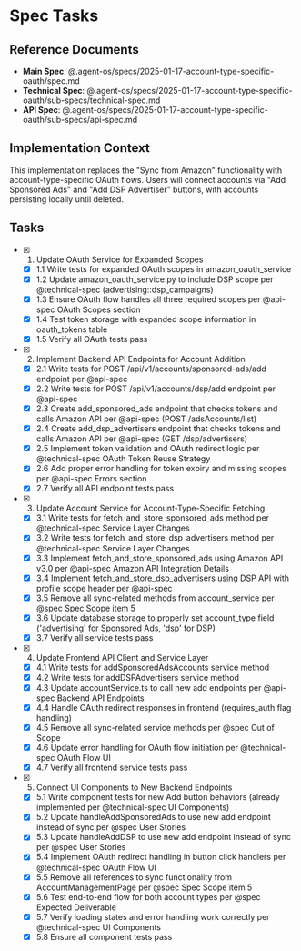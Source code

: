 # Spec Tasks

## Reference Documents
- **Main Spec**: @.agent-os/specs/2025-01-17-account-type-specific-oauth/spec.md
- **Technical Spec**: @.agent-os/specs/2025-01-17-account-type-specific-oauth/sub-specs/technical-spec.md
- **API Spec**: @.agent-os/specs/2025-01-17-account-type-specific-oauth/sub-specs/api-spec.md

## Implementation Context
This implementation replaces the "Sync from Amazon" functionality with account-type-specific OAuth flows. Users will connect accounts via "Add Sponsored Ads" and "Add DSP Advertiser" buttons, with accounts persisting locally until deleted.

## Tasks

- [x] 1. Update OAuth Service for Expanded Scopes
  - [x] 1.1 Write tests for expanded OAuth scopes in amazon_oauth_service
  - [x] 1.2 Update amazon_oauth_service.py to include DSP scope per @technical-spec (advertising::dsp_campaigns)
  - [x] 1.3 Ensure OAuth flow handles all three required scopes per @api-spec OAuth Scopes section
  - [x] 1.4 Test token storage with expanded scope information in oauth_tokens table
  - [x] 1.5 Verify all OAuth tests pass

- [x] 2. Implement Backend API Endpoints for Account Addition
  - [x] 2.1 Write tests for POST /api/v1/accounts/sponsored-ads/add endpoint per @api-spec
  - [x] 2.2 Write tests for POST /api/v1/accounts/dsp/add endpoint per @api-spec
  - [x] 2.3 Create add_sponsored_ads endpoint that checks tokens and calls Amazon API per @api-spec (POST /adsAccounts/list)
  - [x] 2.4 Create add_dsp_advertisers endpoint that checks tokens and calls Amazon API per @api-spec (GET /dsp/advertisers)
  - [x] 2.5 Implement token validation and OAuth redirect logic per @technical-spec OAuth Token Reuse Strategy
  - [x] 2.6 Add proper error handling for token expiry and missing scopes per @api-spec Errors section
  - [x] 2.7 Verify all API endpoint tests pass

- [x] 3. Update Account Service for Account-Type-Specific Fetching
  - [x] 3.1 Write tests for fetch_and_store_sponsored_ads method per @technical-spec Service Layer Changes
  - [x] 3.2 Write tests for fetch_and_store_dsp_advertisers method per @technical-spec Service Layer Changes
  - [x] 3.3 Implement fetch_and_store_sponsored_ads using Amazon API v3.0 per @api-spec Amazon API Integration Details
  - [x] 3.4 Implement fetch_and_store_dsp_advertisers using DSP API with profile scope header per @api-spec
  - [x] 3.5 Remove all sync-related methods from account_service per @spec Spec Scope item 5
  - [x] 3.6 Update database storage to properly set account_type field ('advertising' for Sponsored Ads, 'dsp' for DSP)
  - [x] 3.7 Verify all service tests pass

- [x] 4. Update Frontend API Client and Service Layer
  - [x] 4.1 Write tests for addSponsoredAdsAccounts service method
  - [x] 4.2 Write tests for addDSPAdvertisers service method
  - [x] 4.3 Update accountService.ts to call new add endpoints per @api-spec Backend API Endpoints
  - [x] 4.4 Handle OAuth redirect responses in frontend (requires_auth flag handling)
  - [x] 4.5 Remove all sync-related service methods per @spec Out of Scope
  - [x] 4.6 Update error handling for OAuth flow initiation per @technical-spec OAuth Flow UI
  - [x] 4.7 Verify all frontend service tests pass

- [x] 5. Connect UI Components to New Backend Endpoints
  - [x] 5.1 Write component tests for new Add button behaviors (already implemented per @technical-spec UI Components)
  - [x] 5.2 Update handleAddSponsoredAds to use new add endpoint instead of sync per @spec User Stories
  - [x] 5.3 Update handleAddDSP to use new add endpoint instead of sync per @spec User Stories
  - [x] 5.4 Implement OAuth redirect handling in button click handlers per @technical-spec OAuth Flow UI
  - [x] 5.5 Remove all references to sync functionality from AccountManagementPage per @spec Spec Scope item 5
  - [x] 5.6 Test end-to-end flow for both account types per @spec Expected Deliverable
  - [x] 5.7 Verify loading states and error handling work correctly per @technical-spec UI Components
  - [x] 5.8 Ensure all component tests pass